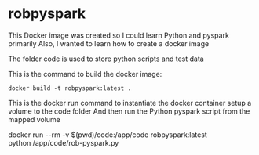 # robpyspark

This Docker image was created so I could learn Python and pyspark primarily
Also, I wanted to learn how to create a docker image

The folder code is used to store python scripts and test data

This is the command to build the docker image:

	docker build -t robpyspark:latest .

This is the docker run command to instantiate the docker container
setup a volume to the code folder
And then run the Python pyspark script from the mapped volume

docker run --rm -v $(pwd)/code:/app/code robpyspark:latest \
python /app/code/rob-pyspark.py
